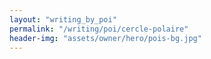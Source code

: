 ```yaml
---
layout: "writing_by_poi"
permalink: "/writing/poi/cercle-polaire"
header-img: "assets/owner/hero/pois-bg.jpg"
---
```


